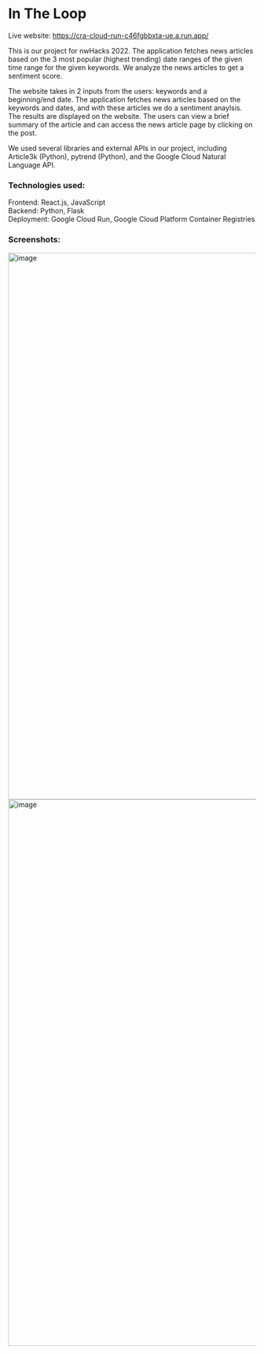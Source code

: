 # In The Loop
Live website: https://cra-cloud-run-c46fgbbxta-ue.a.run.app/

This is our project for nwHacks 2022. The application fetches news articles based on the 3 most popular (highest trending) date ranges of the given time range for the given keywords. We analyze the news articles to get a sentiment score.

The website takes in 2 inputs from the users: keywords and a beginning/end date. The application fetches news articles based on the keywords and dates, and with these articles we do a sentiment anaylsis. The results are displayed on the website. The users can view a brief summary of the article and can access the news article page by clicking on the post.

We used several libraries and external APIs in our project, including Article3k (Python), pytrend (Python), and the Google Cloud Natural Language API.

### Technologies used:
Frontend: React.js, JavaScript <br />
Backend: Python, Flask <br />
Deployment: Google Cloud Run, Google Cloud Platform Container Registries

### Screenshots:
<img width="1111" alt="image" src="https://user-images.githubusercontent.com/36147173/149671841-4e02829c-e674-4dcc-8406-ffa6fb9aeb24.png">
<img width="1111" alt="image" src="https://user-images.githubusercontent.com/36147173/149671871-485f8c59-cfc5-4671-a7ec-e83a865ca6ea.png">

